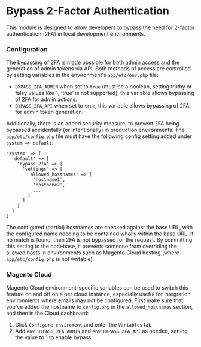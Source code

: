 # Bypass 2-Factor Authentication
This module is designed to allow developers to bypass the need for 2-factor authentication (2FA) in local development environments.

### Configuration
The bypassing of 2FA is made possible for both admin access and the generation of admin tokens via API.
Both methods of access are controlled by setting variables in the environment's `app/etc/env.php` file:
 - `BYPASS_2FA_ADMIN` when set to `true` (must be a boolean, setting truthy or falsy values like 1, 'true' is not
 supported), this variable allows bypassing of 2FA for admin actions.
 - `BYPASS_2FA_API` when set to `true`, this variable allows bypassing of 2FA for admin token generation.

Additionally, there is an added security measure, to prevent 2FA being bypassed accidentally (or intentionally) in production environments.
The `app/etc/config.php` file must have the following config setting added under `system => default`:
```
'system' => [
  'default' => [
    'bypass_2fa' => [
      'settings' => [
        'allowed_hostnames' => [
          'hostname1',
          'hostname2',
          ...
        ]
      ]
    ]
  ]
]
```
The configured (partial) hostnames are checked against the base URL, with the configured name needing to be contained wholly within the base URL.
If no match is found, then 2FA is not bypassed for the request.
By committing this setting to the codebase, it prevents someone from overriding the allowed hosts in environments such as Magento Cloud hosting (where `app/etc/config.php` is not writable).

### Magento Cloud
Magento Cloud environment-specific variables can be used to switch this feature on and off on a per cloud instance, especially 
useful for integration environments where emails may not be configured.  First make sure that you've added 
the hostname to `config.php` in the `allowed_hostnames` section, and then in the Cloud dashboard:

1. Click `Configure enviroment` and enter the `Variables` tab
2. Add `env:BYPASS_2FA_ADMIN` and `env:BYPASS_2FA_API` as needed, setting the value to 1 to enable bypass 
